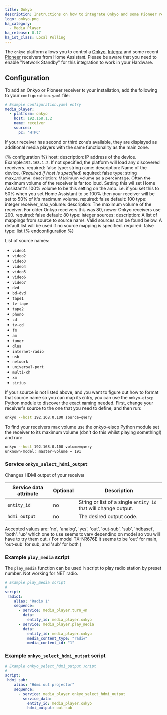 ```yaml
---
title: Onkyo
description: Instructions on how to integrate Onkyo and some Pioneer receivers into Home Assistant.
logo: onkyo.png
ha_category:
  - Media Player
ha_release: 0.17
ha_iot_class: Local Polling
---
```


The `onkyo` platform allows you to control a [Onkyo](http://www.onkyo.com/), [Integra](http://www.integrahometheater.com/)
and some recent [Pioneer](http://www.pioneerelectronics.com) receivers from Home Assistant.
Please be aware that you need to enable "Network Standby" for this integration to work in your Hardware.

## Configuration

To add an Onkyo or Pioneer receiver to your installation, add the following to your `configuration.yaml` file:

```yaml
# Example configuration.yaml entry
media_player:
  - platform: onkyo
    host: 192.168.1.2
    name: receiver
    sources:
      pc: 'HTPC'
```

 If your receiver has second or third zone’s available, they are displayed as additional media players with the same functionality as the main zone.

{% configuration %}
host:
  description: IP address of the device. Example:`192.168.1.2`. If not specified, the platform will load any discovered receivers.
  required: false
  type: string
name:
  description: Name of the device. (*Required if host is specified*)
  required: false
  type: string
max_volume:
  description: Maximum volume as a percentage. Often the maximum volume of the receiver is far too loud. Setting this wil set Home Assistant's 100% volume to be this setting on the amp. i.e. if you set this to 50% when you set Home Assistant to be 100% then your receiver will be set to 50% of it's maximum volume.
  required: false
  default: 100
  type: integer
receiver_max_volume:
  description: The maximum volume of the receiver. For older Onkyo receivers this was 80, newer Onkyo receivers use 200.
  required: false
  default: 80
  type: integer
sources:
  description: A list of mappings from source to source name. Valid sources can be found below. A default list will be used if no source mapping is specified.
  required: false
  type: list
{% endconfiguration %}

List of source names:

- `video1`
- `video2`
- `video3`
- `video4`
- `video5`
- `video6`
- `video7`
- `dvd`
- `bd-dvd`
- `tape1`
- `tv-tape`
- `tape2`
- `phono`
- `cd`
- `tv-cd`
- `fm`
- `am`
- `tuner`
- `dlna`
- `internet-radio`
- `usb`
- `network`
- `universal-port`
- `multi-ch`
- `xm`
- `sirius`

If your source is not listed above, and you want to figure out how to format that source name so you can map its entry, you can use the `onkyo-eiscp` Python module to discover the exact naming needed. First, change your receiver's source to the one that you need to define, and then run:

```bash
onkyo --host 192.168.0.100 source=query
```

To find your receivers max volume use the onkyo-eiscp Python module set the receiver to its maximum volume
(don't do this whilst playing something!) and run:

```bash
onkyo --host 192.168.0.100 volume=query
unknown-model: master-volume = 191
```

### Service `onkyo_select_hdmi_output`

Changes HDMI output of your receiver

| Service data attribute | Optional | Description |
| ---------------------- | -------- | ----------- |
| `entity_id` | no | String or list of a single `entity_id` that will change output.
| `hdmi_output` | no | The desired output code.

Accepted values are:
'no', 'analog', 'yes', 'out', 'out-sub', 'sub', 'hdbaset', 'both', 'up'
which one to use seems to vary depending on model so you will have to try them out.
( For model TX-NR676E it seems to be 'out' for main, 'out-sub' for sub, and 'sub' for both )

### Example `play_media` script

The `play_media` function can be used in script to play radio station by preset number.
Not working for NET radio.

```yaml
# Example play_media script
#
script:
 radio1:
    alias: "Radio 1"
    sequence:
      - service: media_player.turn_on
        data:
          entity_id: media_player.onkyo
      - service: media_player.play_media
        data:
          entity_id: media_player.onkyo
          media_content_type: "radio"
          media_content_id: "1"
```

### Example `onkyo_select_hdmi_output` script

```yaml
# Example onkyo_select_hdmi_output script
#
script:
 hdmi_sub:
    alias: "Hdmi out projector"
    sequence:
      - service: media_player.onkyo_select_hdmi_output
        service_data:
          entity_id: media_player.onkyo
          hdmi_output: out-sub
```
